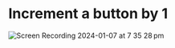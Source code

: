 # Increment a button by 1
![Screen Recording 2024-01-07 at 7 35 28 pm](https://github.com/MaccaMore/odin_button_increment/assets/126552741/850d027c-4e78-4edd-86f5-5188245511bd)
